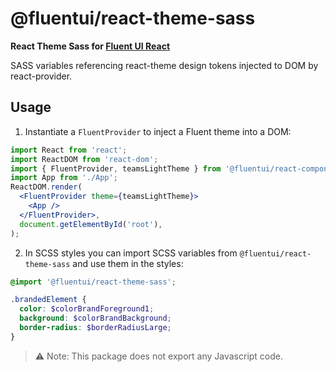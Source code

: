 # @fluentui/react-theme-sass

**React Theme Sass for [Fluent UI React](https://react.fluentui.dev)**

SASS variables referencing react-theme design tokens injected to DOM by react-provider.

## Usage

1. Instantiate a `FluentProvider` to inject a Fluent theme into a DOM:

```jsx
import React from 'react';
import ReactDOM from 'react-dom';
import { FluentProvider, teamsLightTheme } from '@fluentui/react-components';
import App from './App';
ReactDOM.render(
  <FluentProvider theme={teamsLightTheme}>
    <App />
  </FluentProvider>,
  document.getElementById('root'),
);
```

2. In SCSS styles you can import SCSS variables from `@fluentui/react-theme-sass` and use them in the styles:

```scss
@import '@fluentui/react-theme-sass';

.brandedElement {
  color: $colorBrandForeground1;
  background: $colorBrandBackground;
  border-radius: $borderRadiusLarge;
}
```

> ⚠ Note: This package does not export any Javascript code.️
